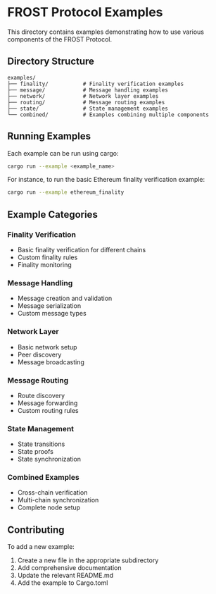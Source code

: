 # FROST Protocol Examples

This directory contains examples demonstrating how to use various components of the FROST Protocol.

## Directory Structure

```
examples/
├── finality/           # Finality verification examples
├── message/            # Message handling examples
├── network/            # Network layer examples
├── routing/            # Message routing examples
├── state/              # State management examples
└── combined/           # Examples combining multiple components
```

## Running Examples

Each example can be run using cargo:

```bash
cargo run --example <example_name>
```

For instance, to run the basic Ethereum finality verification example:

```bash
cargo run --example ethereum_finality
```

## Example Categories

### Finality Verification
- Basic finality verification for different chains
- Custom finality rules
- Finality monitoring

### Message Handling
- Message creation and validation
- Message serialization
- Custom message types

### Network Layer
- Basic network setup
- Peer discovery
- Message broadcasting

### Message Routing
- Route discovery
- Message forwarding
- Custom routing rules

### State Management
- State transitions
- State proofs
- State synchronization

### Combined Examples
- Cross-chain verification
- Multi-chain synchronization
- Complete node setup

## Contributing

To add a new example:
1. Create a new file in the appropriate subdirectory
2. Add comprehensive documentation
3. Update the relevant README.md
4. Add the example to Cargo.toml 
